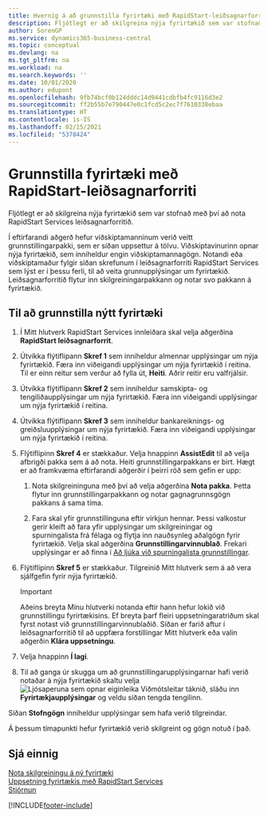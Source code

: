 ```yaml
---
title: Hvernig á að grunnstilla fyrirtæki með RapidStart-leiðsagnarforriti | Microsoft Docs
description: Fljótlegt er að skilgreina nýja fyrirtækið sem var stofnað með því að nota RapidStart Services leiðsagnarforritið.
author: SorenGP
ms.service: dynamics365-business-central
ms.topic: conceptual
ms.devlang: na
ms.tgt_pltfrm: na
ms.workload: na
ms.search.keywords: ''
ms.date: 10/01/2020
ms.author: edupont
ms.openlocfilehash: 9fb74bcf0b124dddc14d9441cdbfb4fc9116d3e2
ms.sourcegitcommit: ff2b55b7e790447e0c1fcd5c2ec7f7610338ebaa
ms.translationtype: HT
ms.contentlocale: is-IS
ms.lasthandoff: 02/15/2021
ms.locfileid: "5378424"
---
```

# <a name="configure-a-company-with-the-rapidstart-wizard"></a>Grunnstilla fyrirtæki með RapidStart-leiðsagnarforriti
Fljótlegt er að skilgreina nýja fyrirtækið sem var stofnað með því að nota RapidStart Services leiðsagnarforritið.

Í eftirfarandi aðgerð hefur viðskiptamanninum verið veitt grunnstillingarpakki, sem er síðan uppsettur á tölvu. Viðskiptavinurinn opnar nýja fyrirtækið, sem inniheldur engin viðskiptamannagögn. Notandi eða viðskiptamaður fylgir síðan skrefunum í leiðsagnarforriti RapidStart Services sem lýst er í þessu ferli, til að veita grunnupplýsingar um fyrirtækið. Leiðsagnarforritið flytur inn skilgreiningarpakkann og notar svo pakkann á fyrirtækið.  

## <a name="to-configure-a-new-company"></a>Til að grunnstilla nýtt fyrirtæki  
1. Í Mitt hlutverk RapidStart Services innleiðara skal velja aðgerðina **RapidStart leiðsagnarforrit**.  
2. Útvíkka flýtiflipann **Skref 1** sem inniheldur almennar upplýsingar um nýja fyrirtækið. Færa inn viðeigandi upplýsingar um nýja fyrirtækið í reitina. Til er einn reitur sem verður að fylla út, **Heiti**. Aðrir reitir eru valfrjálsir.  
3. Útvíkka flýtiflipann **Skref 2** sem inniheldur samskipta- og tengiliðaupplýsingar um nýja fyrirtækið. Færa inn viðeigandi upplýsingar um nýja fyrirtækið í reitina.
4. Útvíkka flýtiflipann **Skref 3** sem inniheldur bankareiknings- og greiðsluupplýsingar um nýja fyrirtækið. Færa inn viðeigandi upplýsingar um nýja fyrirtækið í reitina.  
5. Flýtiflipinn **Skref 4** er stækkaður. Velja hnappinn **AssistEdit** til að velja afbrigði pakka sem á að nota. Heiti grunnstillingarpakkans er birt. Hægt er að framkvæma eftirfarandi aðgerðir í þeirri röð sem gefin er upp:  

    1. Nota skilgreininguna með því að velja aðgerðina **Nota pakka**. Þetta flytur inn grunnstillingarpakkann og notar gagnagrunnsgögn pakkans á sama tíma.  

    2. Fara skal yfir grunnstillinguna eftir virkjun hennar. Þessi valkostur gerir kleift að fara yfir upplýsingar um skilgreiningar og spurningalista frá félaga og flytja inn nauðsynleg aðalgögn fyrir fyrirtækið. Velja skal aðgerðina **Grunnstillingarvinnublað**. Frekari upplýsingar er að finna í [Að ljúka við spurningalista grunnstillingar](admin-gather-customer-setup-values.md#to-complete-the-configuration-questionnaire).  

6. Flýtiflipinn **Skref 5** er stækkaður. Tilgreinið Mitt hlutverk sem á að vera sjálfgefin fyrir nýja fyrirtækið.  

    > [!IMPORTANT]  
    >  Aðeins breyta Mínu hlutverki notanda eftir hann hefur lokið við grunnstillingu fyrirtækisins. Ef breyta þarf fleiri uppsetningaratriðum skal fyrst notast við grunnstillingarvinnublaðið. Síðan er farið aftur í leiðsagnarforritið til að uppfæra forstillingar Mitt hlutverk eða valin aðgerðin **Klára uppsetningu**.

7. Velja hnappinn **Í lagi**.  
8. Til að ganga úr skugga um að grunnstillingarupplýsingarnar hafi verið notaðar á nýja fyrirtækið skaltu velja ![Ljósaperuna sem opnar eiginleika Viðmótsleitar](media/ui-search/search_small.png "Segðu mér hvað þú vilt gera") táknið, sláðu inn **Fyrirtækjaupplýsingar** og veldu síðan tengda tengilinn.

Síðan **Stofngögn** inniheldur upplýsingar sem hafa verið tilgreindar.   

Á þessum tímapunkti hefur fyrirtækið verið skilgreint og gögn notuð í það.  

## <a name="see-also"></a>Sjá einnig  
[Nota skilgreiningu á ný fyrirtæki](admin-apply-configuration-to-new-companies.md)  
[Uppsetning fyrirtækis með RapidStart Services](admin-set-up-a-company-with-rapidstart.md)  
[Stjórnun](admin-setup-and-administration.md)


[!INCLUDE[footer-include](includes/footer-banner.md)]